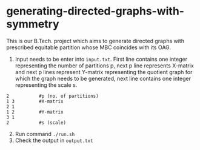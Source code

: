 # generating-directed-graphs-with-symmetry

This is our B.Tech. project which aims to generate directed graphs with prescribed equitable partition whose MBC coincides with its OAG.

1. Input needs to be enter into `input.txt`. First line contains one integer representing the number of partitions p, next p line represents X-matrix and next p lines represent Y-matrix representing the quotient graph for which the graph needs to be generated, next line contains one integer representing the scale s.
```
2           #p (no. of partitions)
1 3         #X-matrix
2 1
1 2         #Y-matrix
3 1
2           #s (scale)
```
2. Run command `./run.sh`
3. Check the output in `output.txt`
